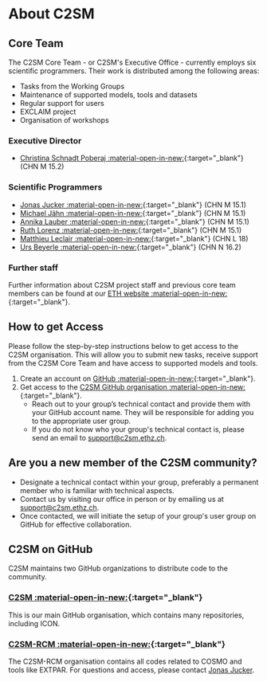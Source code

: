 
# About C2SM

## Core Team

The C2SM Core Team - or C2SM's Executive Office - currently employs six scientific programmers. Their work is distributed among the following areas:

- Tasks from the Working Groups
- Maintenance of supported models, tools and datasets
- Regular support for users
- EXCLAIM project
- Organisation of workshops

### Executive Director

- [Christina Schnadt Poberaj :material-open-in-new:](https://iac.ethz.ch/people-iac/person-detail.html?persid=116573){:target="_blank"} (CHN M 15.2)

### Scientific Programmers

- [Jonas Jucker :material-open-in-new:](https://c2sm.ethz.ch/the-center/people/person-detail.html?persid=210923){:target="_blank"} (CHN M 15.1)
- [Michael Jähn :material-open-in-new:](https://c2sm.ethz.ch/the-center/people/person-detail.html?persid=286091){:target="_blank"} (CHN M 15.1)
- [Annika Lauber :material-open-in-new:](https://c2sm.ethz.ch/the-center/people/person-detail.html?persid=235458){:target="_blank"} (CHN M 15.1)
- [Ruth Lorenz :material-open-in-new:](https://c2sm.ethz.ch/the-center/people/person-detail.html?persid=112356){:target="_blank"} (CHN M 15.1)
- [Matthieu Leclair :material-open-in-new:](https://c2sm.ethz.ch/the-center/people/person-detail.html?persid=221860){:target="_blank"} (CHN L 18)
- [Urs Beyerle :material-open-in-new:](https://c2sm.ethz.ch/the-center/people/person-detail.html?persid=49918){:target="_blank"} (CHN N 16.2)

### Further staff

Further information about C2SM project staff and previous core team members can be found at our [ETH website :material-open-in-new:](https://c2sm.ethz.ch/the-center/people/executive-office.html){:target="_blank"}.

## How to get Access

Please follow the step-by-step instructions below to get access to the C2SM organisation.
This will allow you to submit new tasks, receive support from the C2SM Core Team and have access to supported models and tools. 

1. Create an account on [GitHub :material-open-in-new:](https://github.com/signup){:target="_blank"}.
2. Get access to the [C2SM GitHub organisation :material-open-in-new:](https://github.com/C2SM){:target="_blank"}.
   - Reach out to your group’s technical contact and provide them with your GitHub account name.
     They will be responsible for adding you to the appropriate user group. 
   - If you do not know who your group's technical contact is, please send an email to [support@c2sm.ethz.ch](mailto:support@c2sm.ethz.ch).

## Are you a new member of the C2SM community?
- Designate a technical contact within your group, preferably a permanent member who is familiar with technical aspects.
- Contact us by visiting our office in person or by emailing us at [support@c2sm.ethz.ch](mailto:support@c2sm.ethz.ch).
- Once contacted, we will initiate the setup of your group's user group on GitHub for effective collaboration.
## C2SM on GitHub

C2SM maintains two GitHub organizations to distribute code to the community. 

### [C2SM :material-open-in-new:](https://github.com/C2SM){:target="_blank"}

This is our main GitHub organisation, which contains many repositories, including ICON.

### [C2SM-RCM :material-open-in-new:](https://github.com/C2SM-RCM){:target="_blank"}

The C2SM-RCM organisation contains all codes related to COSMO and tools like EXTPAR. For questions and access, please contact [Jonas Jucker](mailto:jonas.jucker@c2sm.ethz.ch).
